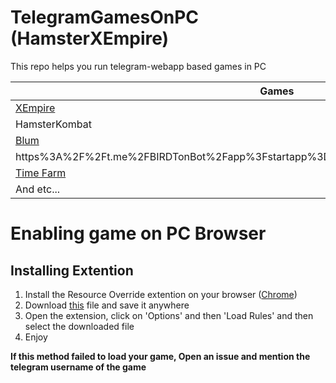 # TelegramGamesOnPC (HamsterXEmpire)
This repo helps you run telegram-webapp based games in PC

| Games  | Supported |
|-----|:-----:|
| [XEmpire](https://web.telegram.org/k/#?tgaddr=tg%3A%2F%2Fresolve%3Fdomain%3Dmuskempire_bot%26appname%3Dgame%26startapp%3Dhero521693536)  |  ✅  |
| HamsterKombat  |  ✅  |
| [Blum](https://t.me/BlumCryptoBot/app?startapp=ref_8QNa1zciNS)  |  ✅  |
| https%3A%2F%2Ft.me%2FBIRDTonBot%2Fapp%3Fstartapp%3D521693536&text=Come%20play%20BIRD!  |  ✅  |
| [Time Farm](https://t.me/TimeFarmCryptoBot?start=Y6slpGWatiOzcstr)  |  ✅  |
| And etc...  |  ✅  |

# Enabling game on PC Browser
## Installing Extention
1. Install the Resource Override extention on your browser ([Chrome](https://chromewebstore.google.com/detail/resource-override/pkoacgokdfckfpndoffpifphamojphii))
2. Download [this](Ashaxer-RO-Rules.json) file and save it anywhere
3. Open the extension, click on 'Options' and then 'Load Rules' and then select the downloaded file
4. Enjoy


**If this method failed to load your game, Open an issue and mention the telegram username of the game**
